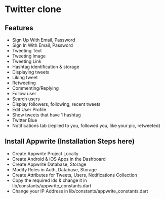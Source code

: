 # Twitter clone

## Features
 - Sign Up With Email, Password
 - Sign In With Email, Password
 - Tweeting Text
 - Tweeting Image
 - Tweeting Link
 - Hashtag identification & storage
 - Displaying tweets
 - Liking tweet
 - Retweeting
 - Commenting/Replying
 - Follow user
 - Search users
 - Display followers, following, recent tweets
 - Edit User Profile
 - Show tweets that have 1 hashtag
 - Twitter Blue
 - Notifications tab (replied to you, followed you, like your pic, retweeted)

## Install Appwrite (Installation Steps here)
 - Create Appwrite Project Locally
 - Create Android & iOS Apps in the Dashboard
 - Create Appwrite Database, Storage
 - Modify Roles in Auth, Database, Storage
 - Create Attributes for Tweets, Users, Notifications Collection
 - Copy the required ids & change it in lib/constants/appwrite_constants.dart
 - Change your IP Address in lib/constants/appwrite_constants.dart